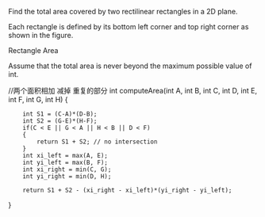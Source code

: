 Find the total area covered by two rectilinear rectangles in a 2D plane.

Each rectangle is defined by its bottom left corner and top right corner as shown in the figure.

Rectangle Area

Assume that the total area is never beyond the maximum possible value of int.


//两个面积相加  减掉 重复的部分
int computeArea(int A, int B, int C, int D, int E, int F, int G, int H)
{
        
        int S1 = (C-A)*(D-B);
        int S2 = (G-E)*(H-F);
        if(C < E || G < A || H < B || D < F)
        {
            return S1 + S2; // no intersection
        }
        int xi_left = max(A, E);
        int yi_left = max(B, F);
        int xi_right = min(C, G);
        int yi_right = min(D, H);
    
        return S1 + S2 - (xi_right - xi_left)*(yi_right - yi_left);
}
